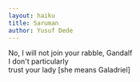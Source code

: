 ```yaml
---
layout: haiku
title: Saruman
author: Yusuf Dede
---
```


No, I will not join your rabble, Gandalf<br>
I don't particularly<br>
trust your lady [she means Galadriel]<br>
